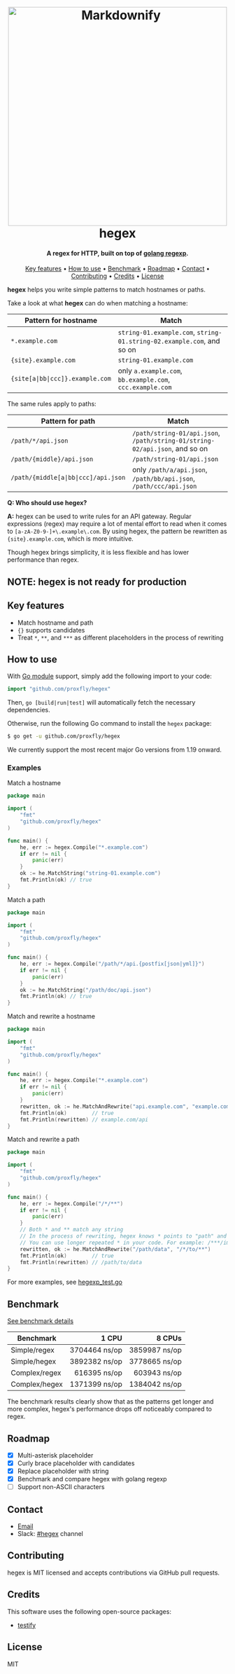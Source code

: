 <h1 align="center">
  <br>
  <img src="https://socialify.git.ci/proxfly/hegex/image?font=Inter&language=1&name=1&owner=1&pattern=Circuit%20Board&theme=Light" alt="Markdownify" width="500">
  <br>
  hegex
  <br>
</h1>

<h4 align="center">A regex for HTTP, built on top
of <a href="https://github.com/golang/go/blob/master/src/regexp/regexp.go" target="_blank">golang regexp</a>.</h4>

<p align="center">
  <a href="#key-features">Key features</a> •
  <a href="#how-to-use">How to use</a> •
  <a href="#benchmark">Benchmark</a> •
  <a href="#roadmap">Roadmap</a> •
  <a href="#contact">Contact</a> •
  <a href="#contributing">Contributing</a> •
  <a href="#credits">Credits</a> •
  <a href="#license">License</a>
</p>

**hegex** helps you write simple patterns to match hostnames or paths.

Take a look at what **hegex** can do when matching a hostname:

| Pattern for hostname             | Match                                                                 |
|----------------------------------|-----------------------------------------------------------------------|
| `*.example.com`                  | `string-01.example.com`, `string-01.string-02.example.com`, and so on |
| `{site}.example.com`             | `string-01.example.com`                                               |
| `{site[a\|bb\|ccc]}.example.com` | only `a.example.com`, `bb.example.com`, `ccc.example.com`             |

The same rules apply to paths:

| Pattern for path                     | Match                                                                       |
|--------------------------------------|-----------------------------------------------------------------------------|
| `/path/*/api.json`                   | `/path/string-01/api.json`, `/path/string-01/string-02/api.json`, and so on |
| `/path/{middle}/api.json`            | `/path/string-01/api.json`                                                  |
| `/path/{middle[a\|bb\|ccc]/api.json` | only `/path/a/api.json`, `/path/bb/api.json`, `/path/ccc/api.json`          |

**Q: Who should use hegex?**

**A:** hegex can be used to write rules for an API gateway. Regular expressions (regex) may require a lot of mental
effort to
read when it comes to `[a-zA-Z0-9-]+\.example\.com`. By using hegex, the pattern be rewritten as `{site}.example.com`,
which is more intuitive.

Though hegex brings simplicity, it is less flexible and has lower performance than regex.

## NOTE: hegex is not ready for production

## Key features

* Match hostname and path
* `{}` supports candidates
* Treat `*`, `**`, and `***` as different placeholders in the process of rewriting

## How to use

With [Go module](https://github.com/golang/go/wiki/Modules) support, simply add the following import to your code:

```go
import "github.com/proxfly/hegex"
```

Then, `go [build|run|test]` will automatically fetch the necessary dependencies.

Otherwise, run the following Go command to install the `hegex` package:

```sh
$ go get -u github.com/proxfly/hegex
```

We currently support the most recent major Go versions from 1.19 onward.

### Examples

Match a hostname

```go
package main

import (
	"fmt"
	"github.com/proxfly/hegex"
)

func main() {
	he, err := hegex.Compile("*.example.com")
	if err != nil {
		panic(err)
	}
	ok := he.MatchString("string-01.example.com")
	fmt.Println(ok) // true
}
```

Match a path

```go
package main

import (
	"fmt"
	"github.com/proxfly/hegex"
)

func main() {
	he, err := hegex.Compile("/path/*/api.{postfix[json|yml]}")
	if err != nil {
		panic(err)
	}
	ok := he.MatchString("/path/doc/api.json")
	fmt.Println(ok) // true
}
```

Match and rewrite a hostname

```go
package main

import (
	"fmt"
	"github.com/proxfly/hegex"
)

func main() {
	he, err := hegex.Compile("*.example.com")
	if err != nil {
		panic(err)
	}
	rewritten, ok := he.MatchAndRewrite("api.example.com", "example.com/*")
	fmt.Println(ok)        // true
	fmt.Println(rewritten) // example.com/api
}
```

Match and rewrite a path

```go
package main

import (
	"fmt"
	"github.com/proxfly/hegex"
)

func main() {
	he, err := hegex.Compile("/*/**")
	if err != nil {
		panic(err)
	}
	// Both * and ** match any string
	// In the process of rewriting, hegex knows * points to "path" and ** points to "data"
	// You can use longer repeated * in your code. For example: /***/image/*/**.jpg
	rewritten, ok := he.MatchAndRewrite("/path/data", "/*/to/**")
	fmt.Println(ok)        // true
	fmt.Println(rewritten) // /path/to/data
}
```

For more examples, see [hegexp_test.go](hegexp_test.go)

## Benchmark

[See benchmark details](BENCHMARKS.MD)

| Benchmark     |         1 CPU |        8 CPUs |
|---------------|--------------:|--------------:|
| Simple/regex  | 3704464 ns/op | 3859987 ns/op |
| Simple/hegex  | 3892382 ns/op | 3778665 ns/op |
| Complex/regex |  616395 ns/op |  603943 ns/op |
| Complex/hegex | 1371399 ns/op | 1384042 ns/op |

The benchmark results clearly show that as the patterns get longer and more complex, hegex's performance drops off
noticeably compared to regex.

## Roadmap

- [x] Multi-asterisk placeholder
- [x] Curly brace placeholder with candidates
- [x] Replace placeholder with string
- [x] Benchmark and compare hegex with golang regexp
- [ ] Support non-ASCII characters

## Contact

* [Email](mailto:github-contributing.ra2t5@simplelogin.com?subject=hegex%20Feedback)
* Slack: [#hegex](https://proxfly.slack.com/archives/C05G65BLYUA) channel

## Contributing

hegex is MIT licensed and accepts contributions via GitHub pull requests.

## Credits

This software uses the following open-source packages:

- [testify](https://github.com/stretchr/testify)

## License

MIT